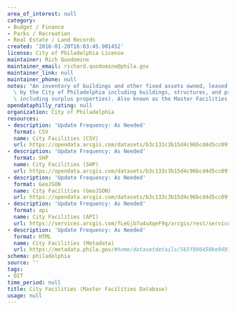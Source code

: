 ```yaml
---
area_of_interest: null
category:
- Budget / Finance
- Parks / Recreation
- Real Estate / Land Records
created: '2016-01-20T16:03:45.901452'
license: City of Philadelphia License
maintainer: Rich Quodomine
maintainer_email: richard.quodomine@phila.gov
maintainer_link: null
maintainer_phone: null
notes: "An inventory of buildings and other fixed assets owned, leased, or operated\
  \ by the City of Philadelphia including buildings, structures, and properties (not\
  \ including surplus properties). Also known as the Master Facilities Database. "
opendataphilly_rating: null
organization: City of Philadelphia
resources:
- description: 'Update Frequency: As Needed'
  format: CSV
  name: City Facilities (CSV)
  url: https://opendata.arcgis.com/datasets/b3c133c3b15d4c96bcd4d5cc09f19f4e_0.csv
- description: 'Update Frequency: As Needed'
  format: SHP
  name: City Facilities (SHP)
  url: https://opendata.arcgis.com/datasets/b3c133c3b15d4c96bcd4d5cc09f19f4e_0.zip
- description: 'Update Frequency: As Needed'
  format: GeoJSON
  name: City Facilities (GeoJSON)
  url: https://opendata.arcgis.com/datasets/b3c133c3b15d4c96bcd4d5cc09f19f4e_0.geojson
- description: 'Update Frequency: As Needed'
  format: api
  name: City Facilities (API)
  url: https://services.arcgis.com/fLeGjb7u4uXqeF9q/arcgis/rest/services/City_Facilities_pub/FeatureServer/0/query?outFields=*&where=1%3D1
- description: 'Update Frequency: As Needed'
  format: HTML
  name: City Facilities (Metadata)
  url: https://metadata.phila.gov/#home/datasetdetails/565f096450be9493120352a1/representationdetails/565f1601a6c636480f4abdf8/
schema: philadelphia
source: ''
tags:
- OIT
time_period: null
title: City Facilities (Master Facilities Database)
usage: null
---
```

